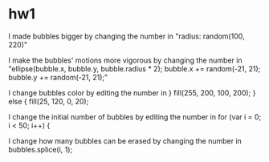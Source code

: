 # hw1
I made bubbles bigger by changing the number in "radius: random(100, 220)"

I make the bubbles' motions more vigorous by changing the number in "ellipse(bubble.x, bubble.y, bubble.radius * 2); bubble.x += random(-21, 21); bubble.y += random(-21, 21);"

I change bubbles color by editing the number in } fill(255, 200, 100, 200); } else { fill(25, 120, 0, 20);

I change the initial number of bubbles by editing the number in for (var i = 0; i < 50; i++) {

I change how many bubbles can be erased by changing the number in bubbles.splice(i, 1);
